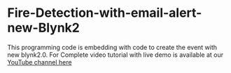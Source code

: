 # Fire-Detection-with-email-alert-new-Blynk2

This programming code is embedding with code to create the event with new blynk2.0. 
For Complete video tutorial with live demo is available at our [YouTube channel here](https://youtu.be/T8vPXUrAfco)
